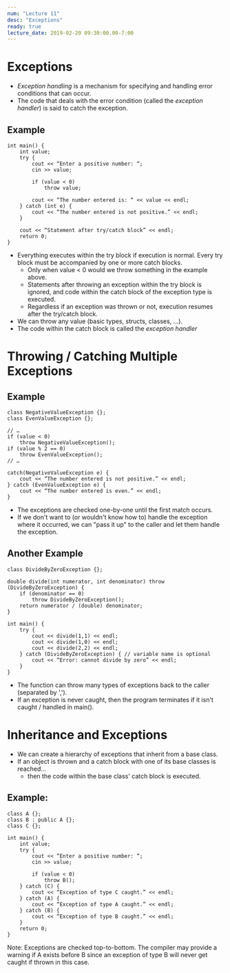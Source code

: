 ```yaml
---
num: "Lecture 11"
desc: "Exceptions"
ready: true
lecture_date: 2019-02-20 09:30:00.00-7:00
---
```


# Exceptions

* <i>Exception handling</i> is a mechanism for specifying and handling error conditions that can occur.
* The code that deals with the error condition (called the <i>exception handler</i>) is said to catch the exception.

## Example

```
int main() {
	int value;
	try {
		cout << “Enter a positive number: “;
		cin >> value;

		if (value < 0)
			throw value;

		cout << “The number entered is: “ << value << endl;
	} catch (int e) {
		cout << “The number entered is not positive.” << endl;
	}
	
	cout << “Statement after try/catch block” << endl;
	return 0;
}
```

* Everything executes within the try block if execution is normal. Every try block must be accompanied by one or more catch blocks.
    * Only when value < 0 would we throw something in the example above.
	* Statements after throwing an exception within the try block is ignored, and code within the catch block of the exception type is executed.
	* Regardless if an exception was thrown or not, execution resumes after the try/catch block.
* We can throw any value (basic types, structs, classes, ...).
* The code within the catch block is called the <i>exception handler</i>

# Throwing / Catching Multiple Exceptions

## Example

```
class NegativeValueException {};
class EvenValueException {};

// …
if (value < 0)
	throw NegativeValueException();
if (value % 2 == 0)
	throw EvenValueException();
// …

catch(NegativeValueException e) {
	cout << “The number entered is not positive.” << endl;
} catch (EvenValueException e) {
	cout << “The number entered is even.” << endl;
}
```

* The exceptions are checked one-by-one until the first match occurs.
* If we don't want to (or wouldn't know how to) handle the exception where it occurred, we can "pass it up" to the caller and let them handle the exception.

## Another Example

```
class DivideByZeroException {};

double divide(int numerator, int denominator) throw (DivideByZeroException) {
	if (denominator == 0)
		throw DivideByZeroException();
	return numerator / (double) denominator;
}

int main() {
	try {
		cout << divide(1,1) << endl;
		cout << divide(1,0) << endl;
		cout << divide(2,2) << endl;
	} catch (DivideByZeroException) { // variable name is optional
		cout << “Error: cannot divide by zero” << endl;
	}
}
```

* The function can throw many types of exceptions back to the caller (separated by ',').
* If an exception is never caught, then the program terminates if it isn't caught / handled in main().

# Inheritance and Exceptions

* We can create a hierarchy of exceptions that inherit from a base class.
* If an object is thrown and a catch block with one of its base classes is reached...
	* then the code within the base class' catch block is executed.

## Example:

```
class A {};
class B : public A {};
class C {};

int main() {
	int value;
	try {
		cout << “Enter a positive number: “;
		cin >> value;
	
		if (value < 0)
			throw B();
	} catch (C) {
		cout << “Exception of type C caught.” << endl;
	} catch (A) {
		cout << “Exception of type A caught.” << endl;
	} catch (B) {
		cout << “Exception of type B caught.” << endl;
	}
	return 0;
}
```

Note: Exceptions are checked top-to-bottom. The compiler may provide a warning if A exists before B since an exception of type B will never get caught if thrown in this case.
